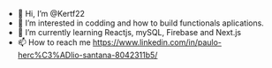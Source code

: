 - 👋 Hi, I’m @Kertf22
- 👀 I’m interested in codding and how to build functionals aplications.
- 🌱 I’m currently learning Reactjs, mySQL, Firebase and Next.js
- 📫 How to reach me https://www.linkedin.com/in/paulo-herc%C3%ADlio-santana-8042311b5/


